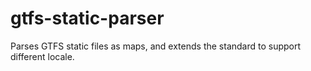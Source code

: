 # gtfs-static-parser
Parses GTFS static files as maps, and extends the standard to support different locale.